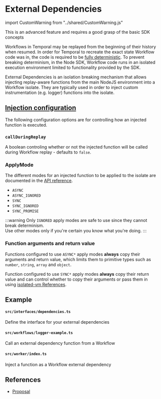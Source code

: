 # External Dependencies

import CustomWarning from "../shared/CustomWarning.js"

<CustomWarning title="Advanced feature" color="var(--ifm-color-info)">

This is an advanced feature and requires a good grasp of the basic SDK concepts

</CustomWarning>

Workflows in Temporal may be replayed from the beginning of their history when resumed.
In order for Temporal to recreate the exact state Workflow code was in, the code is required to be [fully deterministic](/docs/node/determinism).
To prevent breaking determinism, in the Node SDK, Workflow code runs in an isolated execution environment limited to functionality provided by the SDK.

External Dependencies is an isolation breaking mechanism that allows injecting replay-aware functions from the main NodeJS environment into a Workflow isolate.
They are typically used in order to inject custom instrumentation (e.g. logger) functions into the isolate.

## [Injection configuration](https://nodejs.temporal.io/api/modules/worker#injecteddependencyfunction)

The following configuration options are for controlling how an injected function is executed.

### `callDuringReplay`

A boolean controling whether or not the injected function will be called during Workflow replay - defaults to `false`.

### ApplyMode

The different modes for an injected function to be applied to the isolate are documented in the [API reference](https://nodejs.temporal.io/api/enums/worker.applymode).

- `ASYNC`
- `ASYNC_IGNORED`
- `SYNC`
- `SYNC_IGNORED`
- `SYNC_PROMISE`

:::warning
Only `IGNORED` apply modes are safe to use since they cannot break determinism.<br/>
Use other modes only if you're certain you know what you're doing.
:::

### Function arguments and return value

Functions configured to use `ASYNC*` apply modes **always** copy their arguments and return value, which limits them to primitive types such as `number`, `string`, `array` and `object`.

Function configured to use `SYNC*` apply modes **always** copy their return value and can control whether to copy their arguments or pass them in using [isolated-vm References](https://github.com/laverdet/isolated-vm#transferoptions).

## Example

#### `src/interfaces/dependencies.ts`

Define the interface for your external dependencies

<!--SNIPSTART nodejs-external-dependencies-logger-interface {"enable_source_link": false}-->
<!--SNIPEND-->

#### `src/workflows/logger-example.ts`

Call an external dependency function from a Workflow

<!--SNIPSTART nodejs-external-dependencies-logger-workflow {"enable_source_link": false}-->
<!--SNIPEND-->

#### `src/worker/index.ts`

Inject a function as a Workflow external dependency

<!--SNIPSTART nodejs-external-dependencies-logger-worker {"enable_source_link": false}-->
<!--SNIPEND-->

## References

- [Proposal](https://github.com/temporalio/proposals/blob/master/node/logging-and-metrics-for-user-code.md)

